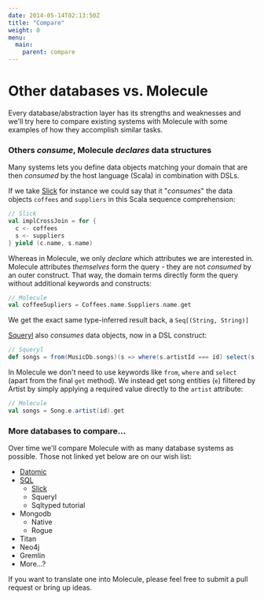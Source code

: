 ```yaml
---
date: 2014-05-14T02:13:50Z
title: "Compare"
weight: 0
menu:
  main:
    parent: compare
---
```


# Other databases vs. Molecule

Every database/abstraction layer has its strengths and weaknesses and we'll try here to compare existing systems with Molecule with some examples of how they accomplish similar tasks.

### Others _consume_, Molecule _declares_ data structures

Many systems lets you define data objects matching your domain that are then _consumed_ by the host language (Scala) in combination with DSLs. 

If we take [Slick](http://slick.typesafe.com/doc/3.0.0-M1/queries.html#joining-and-zipping) for instance we could say that it "_consumes_" the data objects `coffees` and `suppliers` in this Scala sequence comprehension:

```scala
// Slick
val implCrossJoin = for {
  c <- coffees
  s <- suppliers
} yield (c.name, s.name)
```
Whereas in Molecule, we only _declare_ which attributes we are interested in. Molecule attributes _themselves_ form the query - they are not _consumed_ by an outer construct. That way, the domain terms directly form the query without additional keywords and constructs:

```scala
// Molecule
val coffeeSupliers = Coffees.name.Suppliers.name.get
```
We get the exact same type-inferred result back, a `Seq[(String, String)]`

[Squeryl](http://squeryl.org/selects.html) also _consumes_ data objects, now in a DSL construct:

```scala
// Squeryl
def songs = from(MusicDb.songs)(s => where(s.artistId === id) select(s))
```
In Molecule we don't need to use keywords like `from`, `where` and `select` (apart from the final `get` method). We instead get song entities (`e`) filtered by Artist by simply applying a required value directly to the `artist` attribute:

```scala
// Molecule
val songs = Song.e.artist(id).get
```

### More databases to compare...

Over time we'll compare Molecule with as many database systems as possible. Those not linked yet below are on our wish list:

- [Datomic](/compare/datomic)
- [SQL](/compare/sql)
  - [Slick](/compare/sql/slick)
  - Squeryl
  - Sqltyped tutorial
- Mongodb
  - Native
  - Rogue
- Titan
- Neo4j
- Gremlin
- More...?

If you want to translate one into Molecule, please feel free to submit a pull request or bring up ideas. 